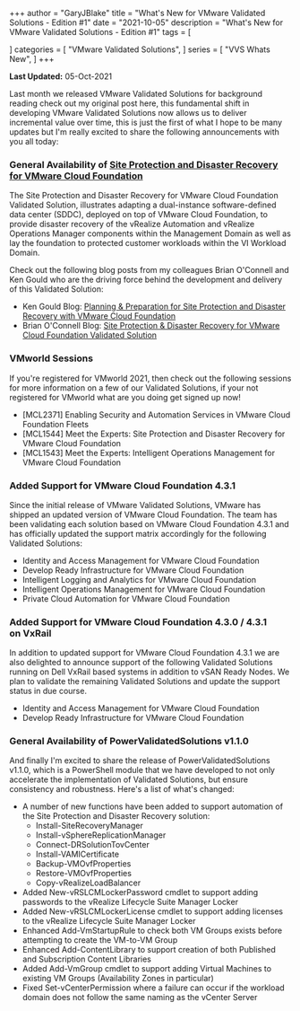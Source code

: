 +++
author = "GaryJBlake"
title = "What's New for VMware Validated Solutions - Edition #1"
date = "2021-10-05"
description = "What's New for VMware Validated Solutions - Edition #1"
tags = [

]
categories = [
    "VMware Validated Solutions",
]
series = [
    "VVS Whats New",
]
+++

**Last Updated:** 05-Oct-2021

Last month we released VMware Validated Solutions for background reading check out my original post here, this fundamental shift in developing VMware Validated Solutions now allows us to deliver incremental value over time, this is just the first of what I hope to be many updates but I'm really excited to share the following announcements with you all today:

### General Availability of [Site Protection and Disaster Recovery for VMware Cloud Foundation](https://core.vmware.com/site-protection-and-disaster-recovery-vmware-cloud-foundation)

The Site Protection and Disaster Recovery for VMware Cloud Foundation Validated Solution, illustrates adapting a dual-instance software-defined data center (SDDC), deployed on top of VMware Cloud Foundation, to provide disaster recovery of the vRealize Automation and vRealize Operations Manager components within the Management Domain as well as lay the foundation to protected customer workloads within the VI Workload Domain.

Check out the following blog posts from my colleagues Brian O'Connell and Ken Gould who are the driving force behind the development and delivery of this Validated Solution:

* Ken Gould Blog: [Planning & Preparation for Site Protection and Disaster Recovery with VMware Cloud Foundation](https://feardamhan.com/2021/10/05/planning-and-preparation-for-site-protection-and-disaster-recovery-with-vmware-cloud-foundation/)
* Brian O'Connell Blog: [Site Protection & Disaster Recovery for VMware Cloud Foundation Validated Solution](https://lifeofbrianoc.com/2021/10/05/site-protection-disaster-recovery-for-vmware-cloud-foundation-validated-solution/)

### VMworld Sessions

If you're registered for VMworld 2021, then check out the following sessions for more information on a few of our Validated Solutions, if your not registered for VMworld what are you doing get signed up now!

* [MCL2371] Enabling Security and Automation Services in VMware Cloud Foundation Fleets
* [MCL1544] Meet the Experts: Site Protection and Disaster Recovery for VMware Cloud Foundation
* [MCL1543] Meet the Experts: Intelligent Operations Management for VMware Cloud Foundation

### Added Support for VMware Cloud Foundation 4.3.1

Since the initial release of VMware Validated Solutions, VMware has shipped an updated version of VMware Cloud Foundation. The team has been validating each solution based on VMware Cloud Foundation 4.3.1 and has officially updated the support matrix accordingly for the following Validated Solutions:

* Identity and Access Management for VMware Cloud Foundation
* Develop Ready Infrastructure for VMware Cloud Foundation
* Intelligent Logging and Analytics for VMware Cloud Foundation
* Intelligent Operations Management for VMware Cloud Foundation
* Private Cloud Automation for VMware Cloud Foundation

### Added Support for VMware Cloud Foundation 4.3.0 / 4.3.1 on VxRail

In addition to updated support for VMware Cloud Foundation 4.3.1 we are also delighted to announce support of the following Validated Solutions running on Dell VxRail based systems in addition to vSAN Ready Nodes. We plan to validate the remaining Validated Solutions and update the support status in due course.

* Identity and Access Management for VMware Cloud Foundation
* Develop Ready Infrastructure for VMware Cloud Foundation

### General Availability of PowerValidatedSolutions v1.1.0

And finally I'm excited to share the release of PowerValidatedSolutions v1.1.0, which is a PowerShell module that we have developed to not only accelerate the implementation of Validated Solutions, but ensure consistency and robustness.  Here's a list of what's changed:

* A number of new functions have been added to support automation of the Site Protection and Disaster Recovery solution:
    * Install-SiteRecoveryManager
    * Install-vSphereReplicationManager
    * Connect-DRSolutionTovCenter
    * Install-VAMICertificate
    * Backup-VMOvfProperties
    * Restore-VMOvfProperties
    * Copy-vRealizeLoadBalancer
* Added New-vRSLCMLockerPassword cmdlet to support adding passwords to the vRealize Lifecycle Suite Manager Locker
* Added New-vRSLCMLockerLicense cmdlet to support adding licenses to the vRealize Lifecycle Suite Manager Locker
* Enhanced Add-VmStartupRule to check both VM Groups exists before attempting to create the VM-to-VM Group
* Enhanced Add-ContentLibrary to support creation of both Published and Subscription Content Libraries
* Added Add-VmGroup cmdlet to support adding Virtual Machines to existing VM Groups (Availability Zones in particular)
* Fixed Set-vCenterPermission where a failure can occur if the workload domain does not follow the same naming as the vCenter Server